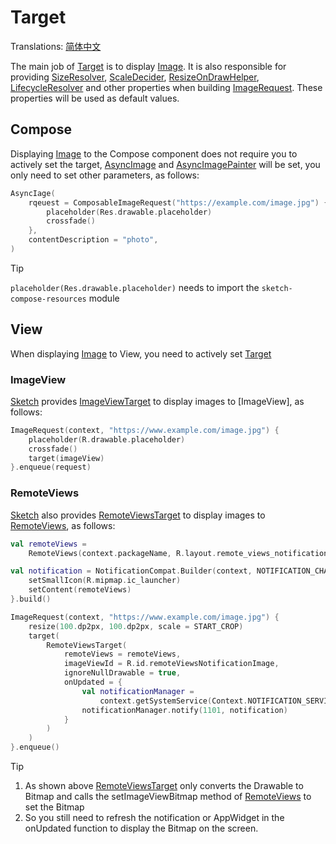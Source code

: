 # Target

Translations: [简体中文](target_zh.md)

The main job of [Target] is to display [Image]. It is also responsible for providing [SizeResolver], [ScaleDecider], [ResizeOnDrawHelper], [LifecycleResolver] and other properties when building [ImageRequest]. These properties will be used as default values.

## Compose

Displaying [Image] to the Compose component does not require you to actively set the target, [AsyncImage] and [AsyncImagePainter]
will be set, you only need to set other parameters, as follows:

```kotlin
AsyncIage(
    rqeuest = ComposableImageRequest("https://example.com/image.jpg") {
        placeholder(Res.drawable.placeholder)
        crossfade()
    },
    contentDescription = "photo",
)
```

> [!TIP]
> `placeholder(Res.drawable.placeholder)` needs to import the `sketch-compose-resources` module

## View

When displaying [Image] to View, you need to actively set [Target]

### ImageView

[Sketch] provides [ImageViewTarget] to display images to [ImageView], as follows:

```kotlin
ImageRequest(context, "https://www.example.com/image.jpg") {
    placeholder(R.drawable.placeholder)
    crossfade()
    target(imageView)
}.enqueue(request)
```

### RemoteViews

[Sketch] also provides [RemoteViewsTarget] to display images to [RemoteViews], as follows:

```kotlin
val remoteViews =
    RemoteViews(context.packageName, R.layout.remote_views_notification)

val notification = NotificationCompat.Builder(context, NOTIFICATION_CHANNEL_ID).apply {
    setSmallIcon(R.mipmap.ic_launcher)
    setContent(remoteViews)
}.build()

ImageRequest(context, "https://www.example.com/image.jpg") {
    resize(100.dp2px, 100.dp2px, scale = START_CROP)
    target(
        RemoteViewsTarget(
            remoteViews = remoteViews,
            imageViewId = R.id.remoteViewsNotificationImage,
            ignoreNullDrawable = true,
            onUpdated = {
                val notificationManager =
                    context.getSystemService(Context.NOTIFICATION_SERVICE) as NotificationManager
                notificationManager.notify(1101, notification)
            }
        )
    )
}.enqueue()
```

> [!TIP]
> 1. As shown above [RemoteViewsTarget] only converts the Drawable to Bitmap and calls the setImageViewBitmap method of [RemoteViews] to set the Bitmap
> 2. So you still need to refresh the notification or AppWidget in the onUpdated function to display the Bitmap on the screen.

[Sketch]: ../../sketch-core/src/commonMain/kotlin/com/github/panpf/sketch/Sketch.common.kt

[Image]: ../../sketch-core/src/commonMain/kotlin/com/github/panpf/sketch/Image.kt

[Target]: ../../sketch-core/src/commonMain/kotlin/com/github/panpf/sketch/target/Target.kt

[ViewTarget]: ../../sketch-view-core/src/main/kotlin/com/github/panpf/sketch/target/ViewTarget.kt

[ImageViewTarget]: ../../sketch-view-core/src/main/kotlin/com/github/panpf/sketch/target/ImageViewTarget.kt

[ImageRequest]: ../../sketch-core/src/commonMain/kotlin/com/github/panpf/sketch/request/ImageRequest.kt

[ImageResult]: ../../sketch-core/src/commonMain/kotlin/com/github/panpf/sketch/request/ImageResult.kt

[RemoteViews]: https://developer.android.google.cn/reference/android/widget/RemoteViews

[RemoteViewsTarget]: ../../sketch-view-core/src/main/kotlin/com/github/panpf/sketch/target/RemoteViewsTarget.kt

[SizeResolver]: ../../sketch-core/src/commonMain/kotlin/com/github/panpf/sketch/resize/SizeResolver.kt

[ScaleDecider]: ../../sketch-core/src/commonMain/kotlin/com/github/panpf/sketch/resize/ScaleDecider.kt

[ResizeOnDrawHelper]: ../../sketch-core/src/commonMain/kotlin/com/github/panpf/sketch/resize/ResizeOnDraw.kt

[LifecycleResolver]: ../../sketch-core/src/commonMain/kotlin/com/github/panpf/sketch/request/LifecycleResolver.kt

[AsyncImage]: ../../sketch-compose-core/src/commonMain/kotlin/com/github/panpf/sketch/AsyncImage.kt

[AsyncImagePainter]: ../../sketch-compose-core/src/commonMain/kotlin/com/github/panpf/sketch/AsyncImagePainter.kt